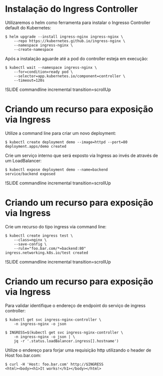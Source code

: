 # Instalação do Ingress Controller

Utilizaremos o helm como ferramenta para instalar o Ingresso Controller default do Kubernetes:

	$ helm upgrade --install ingress-nginx ingress-nginx \
        --repo https://kubernetes.github.io/ingress-nginx \
        --namespace ingress-nginx \
        --create-namespace

Após a instalação aguarde até a pod do controller esteja em execução:

    $ kubectl wait --namespace ingress-nginx \
        --for=condition=ready pod \
        --selector=app.kubernetes.io/component=controller \
        --timeout=120s

!SLIDE commandline incremental transition=scrollUp

# Criando um recurso para exposição via Ingress

Utilize a command line para criar um novo deployment: 

	$ kubectl create deployment demo --image=httpd --port=80
    deployment.apps/demo created

Crie um serviço interno que será exposto via Ingress ao invés de através de um LoadBalancer:

    $ kubectl expose deployment demo --name=backend
    service/backend exposed

!SLIDE commandline incremental transition=scrollUp

# Criando um recurso para exposição via Ingress

Crie um recurso do tipo ingress via command line:

    $ kubectl create ingress test \
        --class=nginx \
        --save-config \
        --rule="foo.bar.com/*=backend:80"
    ingress.networking.k8s.io/test created

!SLIDE commandline incremental transition=scrollUp

# Criando um recurso para exposição via Ingress

Para validar identifique o endereço de endpoint do serviço de ingress controller:

    $ kubectl get svc ingress-nginx-controller \
        -n ingress-nginx -o json

    $ INGRESS=$(kubectl get svc ingress-nginx-controller \
        -n ingress-nginx -o json | \
        jq -r '.status.loadBalancer.ingress[].hostname')

Utilize o endereço para forjar uma requisição http utilizando o header de Host foo.bar.com:

    $ curl -H 'Host: foo.bar.com' http://$INGRESS
    <html><body><h1>It works!</h1></body></html>